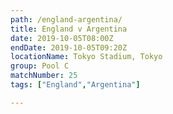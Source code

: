 ```yaml
---
path: /england-argentina/
title: England v Argentina
date: 2019-10-05T08:00Z
endDate: 2019-10-05T09:20Z
locationName: Tokyo Stadium, Tokyo
group: Pool C
matchNumber: 25
tags: ["England","Argentina"]

---
```

